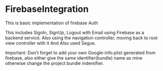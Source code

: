 # FirebaseIntegration
This is basic implementation of firebase Auth

This includes SignIn, SignUp, Logout with Email using Firebase as a backend service.
Also using the navigation controller, moving back to root view controller with it
And Also used Segue. 

Important: Don't forget to add your own Google-info.plist generated from firebase, also either give the same identifier(bundle) name as mine otherwise change the project bundle indentifier.

